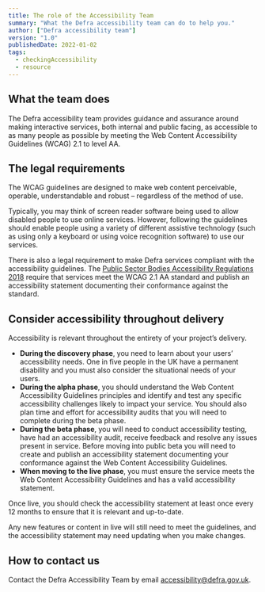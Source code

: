 ```yaml
---
title: The role of the Accessibility Team
summary: "What the Defra accessibility team can do to help you."
author: ["Defra accessibility team"]
version: "1.0"
publishedDate: 2022-01-02
tags:
  - checkingAccessibility
  - resource
---
```


## What the team does

The Defra accessibility team provides guidance and assurance around making interactive services, both internal and public facing, as accessible to as many people as possible by meeting the Web Content Accessibility Guidelines (WCAG) 2.1 to level AA.


## The legal requirements

The WCAG guidelines are designed to make web content perceivable, operable, understandable and robust – regardless of the method of use.

Typically, you may think of screen reader software being used to allow disabled people to use online services. However, following the guidelines should enable people using a variety of different assistive technology (such as using only a keyboard or using voice recognition software) to use our services.

There is also a legal requirement to make Defra services compliant with the accessibility guidelines. The [Public Sector Bodies Accessibility Regulations 2018](https://www.gov.uk/guidance/accessibility-requirements-for-public-sector-websites-and-apps) require that services meet the WCAG 2.1 AA standard and publish an accessibility statement documenting their conformance against the standard.


## Consider accessibility throughout delivery

Accessibility is relevant throughout the entirety of your project’s delivery.

*   **During the discovery phase**, you need to learn about your users’ accessibility needs. One in five people in the UK have a permanent disability and you must also consider the situational needs of your users.
*   **During the alpha phase**, you should understand the Web Content Accessibility Guidelines principles and identify and test any specific accessibility challenges likely to impact your service. You should also plan time and effort for accessibility audits that you will need to complete during the beta phase.
*   **During the beta phase**, you will need to conduct accessibility testing, have had an accessibility audit, receive feedback and resolve any issues present in service. Before moving into public beta you will need to create and publish an accessibility statement documenting your conformance against the Web Content Accessibility Guidelines.
*   **When moving to the live phase**, you must ensure the service meets the Web Content Accessibility Guidelines and has a valid accessibility statement.

Once live, you should check the accessibility statement at least once every 12 months to ensure that it is relevant and up-to-date.

Any new features or content in live will still need to meet the guidelines, and the accessibility statement may need updating when you make changes.

## How to contact us

Contact the Defra Accessibility Team by email [accessibility@defra.gov.uk](mailto:accessibility@defra.gov.uk).
